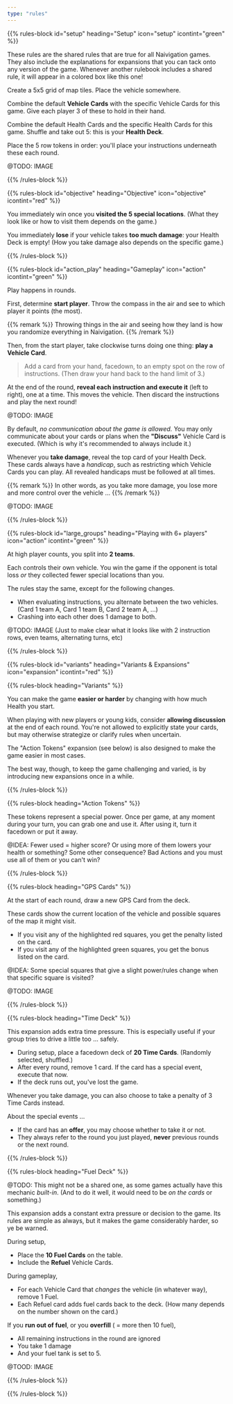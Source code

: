 ```yaml
---
type: "rules"
---
```


{{% rules-block id="setup" heading="Setup" icon="setup" icontint="green" %}}

<div class="naivigation-shared-rule">
These rules are the shared rules that are true for all Naivigation games. They also include the explanations for expansions that you can tack onto any version of the game. Whenever another rulebook includes a shared rule, it will appear in a colored box like this one!
</div>

Create a 5x5 grid of map tiles. Place the vehicle somewhere. 

Combine the default **Vehicle Cards** with the specific Vehicle Cards for this game. Give each player 3 of these to hold in their hand.

Combine the default Health Cards and the specific Health Cards for this game. Shuffle and take out 5: this is your **Health Deck**.

Place the 5 row tokens in order: you'll place your instructions underneath these each round.

@TODO: IMAGE

{{% /rules-block %}}

{{% rules-block id="objective" heading="Objective" icon="objective" icontint="red" %}}

You immediately win once you **visited the 5 special locations**. (What they look like or how to visit them depends on the game.) 

You immediately **lose** if your vehicle takes **too much damage**: your Health Deck is empty! (How you take damage also depends on the specific game.)

{{% /rules-block %}}

{{% rules-block id="action_play" heading="Gameplay" icon="action" icontint="green" %}}

Play happens in rounds.

First, determine **start player**. Throw the compass in the air and see to which player it points (the most).

{{% remark %}}
Throwing things in the air and seeing how they land is how you randomize everything in Naivigation.
{{% /remark %}}

Then, from the start player, take clockwise turns doing one thing: **play a Vehicle Card**.

> Add a card from your hand, facedown, to an empty spot on the row of instructions. (Then draw your hand back to the hand limit of 3.)

At the end of the round, **reveal each instruction and execute it** (left to right), one at a time. This moves the vehicle. Then discard the instructions and play the next round!

@TODO: IMAGE

By default, _no communication about the game is allowed._ You may only communicate about your cards or plans when the **"Discuss"** Vehicle Card is executed. (Which is why it's recommended to always include it.)

Whenever you **take damage**, reveal the top card of your Health Deck. These cards always have a _handicap_, such as restricting which Vehicle Cards you can play. All revealed handicaps must be followed at all times.

{{% remark %}}
In other words, as you take more damage, you lose more and more control over the vehicle ...
{{% /remark %}}

@TODO: IMAGE

{{% /rules-block %}}

{{% rules-block id="large_groups" heading="Playing with 6+ players" icon="action" icontint="green" %}}

At high player counts, you split into **2 teams**. 

Each controls their own vehicle. You win the game if the opponent is total loss _or_ they collected fewer special locations than you.

The rules stay the same, except for the following changes.
* When evaluating instructions, you alternate between the two vehicles. (Card 1 team A, Card 1 team B, Card 2 team A, ...)
* Crashing into each other does 1 damage to both.

@TODO: IMAGE (Just to make clear what it looks like with 2 instruction rows, even teams, alternating turns, etc)

{{% /rules-block %}}

{{% rules-block id="variants" heading="Variants & Expansions" icon="expansion" icontint="red" %}}

{{% rules-block heading="Variants" %}}

You can make the game **easier or harder** by changing with how much Health you start.

When playing with new players or young kids, consider **allowing discussion** at the end of each round. You're not allowed to explicitly state your cards, but may otherwise strategize or clarify rules when uncertain.

The "Action Tokens" expansion (see below) is also designed to make the game easier in most cases.

The best way, though, to keep the game challenging and varied, is by introducing new expansions once in a while.

{{% /rules-block %}}

{{% rules-block heading="Action Tokens" %}}

These tokens represent a special power. Once per game, at any moment during your turn, you can grab one and use it. After using it, turn it facedown or put it away.

@IDEA: Fewer used = higher score? Or using more of them lowers your health or something? Some other consequence? Bad Actions and you must use all of them or you can't win?

{{% /rules-block %}}

{{% rules-block heading="GPS Cards" %}}

At the start of each round, draw a new GPS Card from the deck.

These cards show the current location of the vehicle and possible squares of the map it might visit.

* If you visit any of the highlighted red squares, you get the penalty listed on the card.
* If you visit any of the highlighted green squares, you get the bonus listed on the card.

@IDEA: Some special squares that give a slight power/rules change when that specific square is visited?

@TODO: IMAGE

{{% /rules-block %}}

{{% rules-block heading="Time Deck" %}}

This expansion adds extra time pressure. This is especially useful if your group tries to drive a little too ... safely.

* During setup, place a facedown deck of **20 Time Cards**. (Randomly selected, shuffled.)
* After every round, remove 1 card. If the card has a special event, execute that now.
* If the deck runs out, you've lost the game.

Whenever you take damage, you can also choose to take a penalty of 3 Time Cards instead.

About the special events ...
* If the card has an **offer**, you may choose whether to take it or not.
* They always refer to the round you just played, **never** previous rounds or the next round.

{{% /rules-block %}}

{{% rules-block heading="Fuel Deck" %}}

@TODO: This might not be a shared one, as some games actually have this mechanic _built-in_. (And to do it well, it would need to be _on the cards_ or something.)

This expansion adds a constant extra pressure or decision to the game. Its rules are simple as always, but it makes the game considerably harder, so ye be warned.

During setup, 
* Place the **10 Fuel Cards** on the table.
* Include the **Refuel** Vehicle Cards.

During gameplay,
* For each Vehicle Card that _changes_ the vehicle (in whatever way), remove 1 Fuel.
* Each Refuel card adds fuel cards back to the deck. (How many depends on the number shown on the card.)

If you **run out of fuel**, or you **overfill** ( = more then 10 fuel), 
* All remaining instructions in the round are ignored
* You take 1 damage
* And your fuel tank is set to 5.

@TOOD: IMAGE

{{% /rules-block %}}

{{% /rules-block %}}
